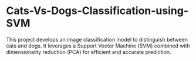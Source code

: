# Cats-Vs-Dogs-Classification-using-SVM
This project develops an image classification model to distinguish between cats and dogs. It leverages a Support Vector Machine (SVM) combined with dimensionality reduction (PCA) for efficient and accurate prediction.
